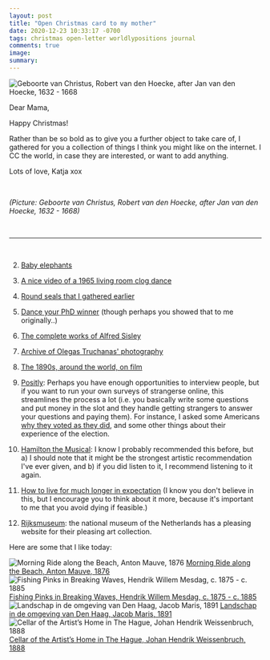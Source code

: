 ```yaml
---
layout: post
title: "Open Christmas card to my mother"
date: 2020-12-23 10:33:17 -0700
tags: christmas open-letter worldlypositions journal
comments: true
image:
summary:
---
```

![Geboorte van Christus, Robert van den Hoecke, after Jan van den Hoecke, 1632 - 1668](https://hosting.photobucket.com/images/i/katjasgrace/RP_P_1935_214.jpg)


Dear Mama,

Happy Christmas!

Rather than be so bold as to give you a further object to take care of, I gathered for you a collection of things I think you might like on the internet. I CC the world, in case they are interested, or want to add anything.

Lots of love,
Katja
xox

&nbsp;

*(Picture: Geboorte van Christus, Robert van den Hoecke, after Jan van den Hoecke, 1632 - 1668)*<!--ex-->

&nbsp;

***

&nbsp;

2. [Baby elephants](https://www.youtube.com/watch?v=n61fHYOTc_4)

3. [A nice video of a 1965 living room clog dance](https://www.youtube.com/watch?v=cs2j8f7H2WY)

4. [Round seals that I gathered earlier](https://worldspiritsockpuppet.com/2020/10/16/MORE-SEALS.html)

5. [Dance your PhD winner](https://www.youtube.com/watch?v=nUQvJOSCoi4) (though perhaps you showed that to me originally..)

6. [The complete works of Alfred Sisley](https://www.alfredsisley.org/the-complete-works.html)

7. [Archive of Olegas Truchanas' photography](https://nla.gov.au/nla.obj-144700220)

8. [The 1890s, around the world, on film](https://www.youtube.com/watch?v=rHqha40xRL4&t=131s)

9. [Positly](https://www.positly.com/about/): Perhaps you have enough opportunities to interview people, but if you want to run your own surveys of strangerse online, this streamlines the process a lot (i.e. you basically write some questions and put money in the slot and they handle getting strangers to answer your questions and paying them). For instance, I asked some Americans [why they voted as they did](https://worldspiritsockpuppet.com/2020/11/06/why-trump.html), and some other things about their experience of the election.

10. [Hamilton the Musical](https://www.youtube.com/watch?v=aPSWZUExZ8M&list=RDaPSWZUExZ8M&start_radio=1&t=4435): I know I probably recommended this before, but a) I should note that it might be the strongest artistic recommendation I've ever given, and b) if you did listen to it, I recommend listening to it again.

11. [How to live for much longer in expectation](https://waitbutwhy.com/2016/03/cryonics.html) (I know you don't believe in this, but I encourage you to think about it more, because it's important to me that you avoid dying if feasible.)

12. [Rijksmuseum](https://www.rijksmuseum.nl/en): the national museum of the Netherlands has a pleasing website for their pleasing art collection.

  Here are some that I like today:

  ![Morning Ride along the Beach, Anton Mauve, 1876](https://hosting.photobucket.com/images/i/katjasgrace/SK_A_3602.jpg)
  [Morning Ride along the Beach, Anton Mauve, 1876](https://www.rijksmuseum.nl/en/rijksstudio/styles/the-hague-school/objects#/SK-A-3602,2)
  ![Fishing Pinks in Breaking Waves, Hendrik Willem Mesdag, c. 1875 - c. 1885](https://hosting.photobucket.com/images/i/katjasgrace/SK_A_2670.jpg)
  [Fishing Pinks in Breaking Waves, Hendrik Willem Mesdag, c. 1875 - c. 1885](https://www.rijksmuseum.nl/en/rijksstudio/styles/the-hague-school/objects#/SK-A-2670,4)
  ![Landschap in de omgeving van Den Haag, Jacob Maris, 1891](https://hosting.photobucket.com/images/i/katjasgrace/SK_A_2468.jpg)
  [Landschap in de omgeving van Den Haag, Jacob Maris, 1891](https://www.rijksmuseum.nl/en/my/collections/1870975--jos-denneman/haagse-school/objecten#/SK-A-2468,46)
  ![Cellar of the Artist’s Home in The Hague, Johan Hendrik Weissenbruch, 1888](https://hosting.photobucket.com/images/i/katjasgrace/SK_A_3618.jpg)
  [Cellar of the Artist’s Home in The Hague, Johan Hendrik Weissenbruch, 1888](https://www.rijksmuseum.nl/en/my/collections/1870975--jos-denneman/haagse-school/objecten#/SK-A-3618,5)
